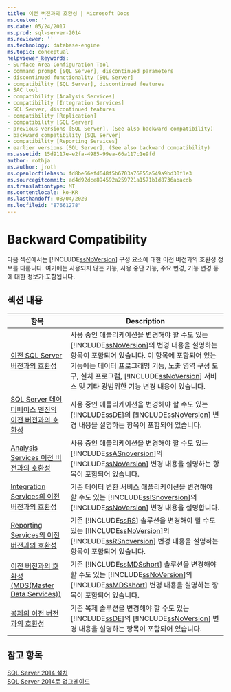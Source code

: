 ```yaml
---
title: 이전 버전과의 호환성 | Microsoft Docs
ms.custom: ''
ms.date: 05/24/2017
ms.prod: sql-server-2014
ms.reviewer: ''
ms.technology: database-engine
ms.topic: conceptual
helpviewer_keywords:
- Surface Area Configuration Tool
- command prompt [SQL Server], discontinued parameters
- discontinued functionality [SQL Server]
- compatibility [SQL Server], discontinued features
- SAC tool
- compatibility [Analysis Services]
- compatibility [Integration Services]
- SQL Server, discontinued features
- compatibility [Replication]
- compatibility [SQL Server]
- previous versions [SQL Server], (See also backward compatibility)
- backward compatibility [SQL Server]
- compatibility [Reporting Services]
- earlier versions [SQL Server], (See also backward compatibility)
ms.assetid: 15d9117e-e2fa-4985-99ea-66a117c1e9fd
author: rothja
ms.author: jroth
ms.openlocfilehash: fd8be66efd648f5b6703a76855a549a9bd30f1e3
ms.sourcegitcommit: ad4d92dce894592a259721a1571b1d8736abacdb
ms.translationtype: MT
ms.contentlocale: ko-KR
ms.lasthandoff: 08/04/2020
ms.locfileid: "87661278"
---
```

# <a name="backward-compatibility"></a>Backward Compatibility
  다음 섹션에서는 [!INCLUDE[ssNoVersion](../includes/ssnoversion-md.md)] 구성 요소에 대한 이전 버전과의 호환성 정보를 다룹니다. 여기에는 사용되지 않는 기능, 사용 중단 기능, 주요 변경, 기능 변경 등에 대한 정보가 포함됩니다.  
  
## <a name="in-this-section"></a>섹션 내용  
  
|항목|Description|  
|-----------|-----------------|  
|[이전 SQL Server 버전과의 호환성](../../2014/getting-started/sql-server-backward-compatibility.md)|사용 중인 애플리케이션을 변경해야 할 수도 있는 [!INCLUDE[ssNoVersion](../includes/ssnoversion-md.md)]의 변경 내용을 설명하는 항목이 포함되어 있습니다. 이 항목에 포함되어 있는 기능에는 데이터 프로그래밍 기능, 노출 영역 구성 도구, 설치 프로그램, [!INCLUDE[ssNoVersion](../includes/ssnoversion-md.md)] 서비스 및 기타 광범위한 기능 변경 내용이 있습니다.|  
|[SQL Server 데이터베이스 엔진의 이전 버전과의 호환성](../database-engine/sql-server-database-engine-backward-compatibility.md)|사용 중인 애플리케이션을 변경해야 할 수도 있는 [!INCLUDE[ssDE](../includes/ssde-md.md)]의 [!INCLUDE[ssNoVersion](../includes/ssnoversion-md.md)] 변경 내용을 설명하는 항목이 포함되어 있습니다.|  
|[Analysis Services 이전 버전과의 호환성](../../2014/analysis-services/analysis-services-backward-compatibility.md)|사용 중인 애플리케이션을 변경해야 할 수도 있는 [!INCLUDE[ssASnoversion](../includes/ssasnoversion-md.md)]의 [!INCLUDE[ssNoVersion](../includes/ssnoversion-md.md)] 변경 내용을 설명하는 항목이 포함되어 있습니다.|  
|[Integration Services의 이전 버전과의 호환성](../integration-services/integration-services-backward-compatibility.md)|기존 데이터 변환 서비스 애플리케이션을 변경해야 할 수도 있는 [!INCLUDE[ssISnoversion](../includes/ssisnoversion-md.md)]의 [!INCLUDE[ssNoVersion](../includes/ssnoversion-md.md)] 변경 내용을 설명합니다.|  
|[Reporting Services의 이전 버전과의 호환성](../reporting-services/reporting-services-backward-compatibility.md)|기존 [!INCLUDE[ssRS](../includes/ssrs.md)] 솔루션을 변경해야 할 수도 있는 [!INCLUDE[ssNoVersion](../includes/ssnoversion-md.md)]의 [!INCLUDE[ssRSnoversion](../includes/ssrsnoversion-md.md)] 변경 내용을 설명하는 항목이 포함되어 있습니다.|  
|[이전 버전과의 호환성 &#40;MDS(Master Data Services)&#41;](../master-data-services/backward-compatibility-master-data-services.md)|기존 [!INCLUDE[ssMDSshort](../includes/ssmdsshort-md.md)] 솔루션을 변경해야 할 수도 있는 [!INCLUDE[ssNoVersion](../includes/ssnoversion-md.md)]의 [!INCLUDE[ssMDSshort](../includes/ssmdsshort-md.md)] 변경 내용을 설명하는 항목이 포함되어 있습니다.|  
|[복제의 이전 버전과의 호환성](../../2014/relational-databases/replication/replication-backward-compatibility.md)|기존 복제 솔루션을 변경해야 할 수도 있는 [!INCLUDE[ssDE](../includes/ssde-md.md)]의 [!INCLUDE[ssNoVersion](../includes/ssnoversion-md.md)] 변경 내용을 설명하는 항목이 포함되어 있습니다.|  
  
## <a name="see-also"></a>참고 항목  
 [SQL Server 2014 설치](../database-engine/install-windows/install-sql-server.md)   
 [SQL Server 2014로 업그레이드](../database-engine/install-windows/upgrade-sql-server.md)  
  
  
